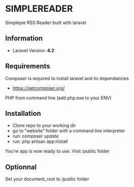 # SIMPLEREADER #
Simplepie RSS Reader built with laravel
## Information ##
* Laravel Version: **4.2**

## Requirements ##

Composer is required to install laravel and its dependancies
* https://getcomposer.org/

PHP from command line
(add php.exe to your ENV)

## Installation ##

* Clone repo to your working dir
* go to "website" folder with a command line interpreter
* run: composer update
* run: php artisan app:install

You're app is now ready to use.
Visit /public folder

## Optionnal ##

Set your document_root to /public folder
